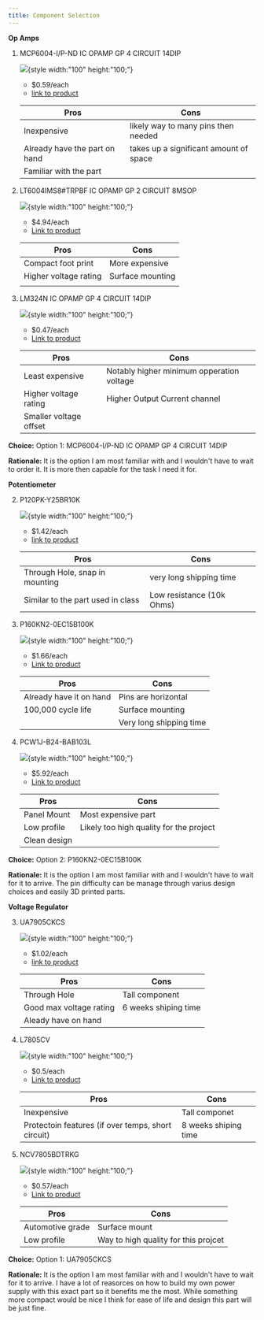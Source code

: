 ```yaml
---
title: Component Selection
---
```



**Op Amps**

1. MCP6004-I/P-ND IC OPAMP GP 4 CIRCUIT 14DIP

    ![](part1.png){style width:"100" height:"100;"}

    * $0.59/each
    * [link to product](https://www.digikey.com/en/products/detail/microchip-technology/MCP6004-I-P/523060?gclsrc=aw.ds&gad_source=1&gad_campaignid=120565755&gbraid=0AAAAADrbLlgvmi-7nu49IK00wDfqUZ9nG&gclid=CjwKCAjwr8LHBhBKEiwAy47uUg2Khy4UAju_plOeBhHjGhTL9rCemC6lQ3zkZeHUy87t1d8vDi-Z9BoCKtUQAvD_BwE)

    | Pros                                      | Cons                                                             |
    | ----------------------------------------- | ---------------------------------------------------------------- |
    | Inexpensive                               | likely way to many pins then needed |
    | Already have the part on hand             | takes up a significant amount of space                                        |
    | Familiar with the part |

1. LT6004IMS8#TRPBF IC OPAMP GP 2 CIRCUIT 8MSOP

    ![](part2.png){style width:"100" height:"100;"}

    * $4.94/each
    * [Link to product](http://www.digikey.com/product-detail/en/636L3I001M84320/CTX936TR-ND/2292940)

    | Pros                                                              | Cons                |
    | ----------------------------------------------------------------- | ------------------- |
    | Compact foot print                                             | More expensive      |
    | Higher voltage rating                                 | Surface mounting |
    | |                                                 |Unfamiliar interface |

1. LM324N IC OPAMP GP 4 CIRCUIT 14DIP

    ![](part3.png){style width:"100" height:"100;"}

    * $0.47/each
    * [Link to product](http://www.digikey.com/product-detail/en/636L3I001M84320/CTX936TR-ND/2292940)

    | Pros                                                              | Cons                |
    | ----------------------------------------------------------------- | ------------------- |
    | Least expensive                                          |  Notably higher minimum opperation voltage    |
    | Higher voltage rating                                 | Higher Output Current channel |
    | Smaller voltage offset                                 | 

**Choice:** Option 1: MCP6004-I/P-ND IC OPAMP GP 4 CIRCUIT 14DIP

**Rationale:** It is the option I am most familiar with and I wouldn't have to wait to order it. It is more then capable for the task I need it for.




**Potentiometer**

2. P120PK-Y25BR10K

    ![](part2.1.png){style width:"100" height:"100;"}

    * $1.42/each
    * [link to product](https://www.digikey.com/en/products/detail/tt-electronics-bi/P120PK-Y25BR10K/5957454)

    | Pros                                      | Cons                                                             |
    | ----------------------------------------- | ---------------------------------------------------------------- |
    | Through Hole, snap in mounting                               | very long shipping time |
    | Similar to the part used in class             | Low resistance (10k Ohms)                                     |
    

2. P160KN2-0EC15B100K

    ![](part2.2.png){style width:"100" height:"100;"}

    * $1.66/each
    * [Link to product](https://www.digikey.com/en/products/detail/tt-electronics-bi/P160KN2-0EC15B100K/3587330)

    | Pros                                                              | Cons                |
    | ----------------------------------------------------------------- | ------------------- |
    | Already have it on hand                                            | Pins are horizontal     |
    | 100,000 cycle life                                 | Surface mounting |
                                                     |Very long shipping time|

2. PCW1J-B24-BAB103L 

    ![](part2.3.png){style width:"100" height:"100;"}

    * $5.92/each
    * [Link to product](http://www.digikey.com/product-detail/en/636L3I001M84320/CTX936TR-ND/2292940)

    | Pros                                                              | Cons                |
    | ----------------------------------------------------------------- | ------------------- |
    | Panel Mount                                         |  Most expensive part    |
    | Low profile                              | Likely too high quality for the project |
    | Clean design                                | 

**Choice:** Option 2: P160KN2-0EC15B100K

**Rationale:** It is the option I am most familiar with and I wouldn't have to wait for it to arrive. The pin difficulty can be manage through varius design choices and easily 3D printed parts. 



**Voltage Regulator**

3. UA7905CKCS

    ![](part3.1.png){style width:"100" height:"100;"}

    * $1.02/each
    * [link to product](https://www.digikey.com/en/products/detail/texas-instruments/UA7905CKCS/660187)

    | Pros                                      | Cons                                                             |
    | ----------------------------------------- | ---------------------------------------------------------------- |
    | Through Hole                              | Tall component |
    | Good max voltage rating           | 6 weeks shiping time                                  |
    | Aleady have on hand           |

3. L7805CV

    ![](part3.2.png){style width:"100" height:"100;"}

    * $0.5/each
    * [Link to product](https://www.digikey.com/en/products/detail/stmicroelectronics/L7805CV/585964)

    | Pros                                                              | Cons                |
    | ----------------------------------------------------------------- | ------------------- |
    | Inexpensive                                            | Tall componet    |
    | Protectoin features (if over temps, short circuit)       |8 weeks shiping time|     
                  

3. NCV7805BDTRKG

    ![](part3.3.png){style width:"100" height:"100;"}

    * $0.57/each
    * [Link to product](https://www.digikey.com/en/products/detail/onsemi/NCV7805BDTRKG/1792758)

    | Pros                                                              | Cons                |
    | ----------------------------------------------------------------- | ------------------- |
    | Automotive grade                                      |  Surface mount    |
    | Low profile                              | Way to high quality for this projcet |
    
**Choice:** Option 1: UA7905CKCS

**Rationale:** It is the option I am most familiar with and I wouldn't have to wait for it to arrive. I have a lot of reasorces on how to build my own power supply with this exact part so it benefits me the most. While something more compact would be nice I think for ease of life and design this part will be just fine.